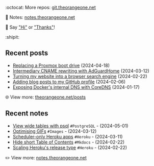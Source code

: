 <!-- Automatically generated - do not edit directly -->

:octocat: More repos: [git.theorangeone.net](https://git.theorangeone.net/)

:pencil: Notes: [notes.theorangeone.net](https://notes.theorangeone.net/)

:wave: Say ["Hi"](https://theorangeone.net/contact/) or ["Thanks"](https://theorangeone.net/support/)!

:shipit:

## Recent posts


- [Replacing a Proxmox boot drive](https://theorangeone.net/posts/proxmox-boot-drive-replacement/) (2024-04-18)
- [Intermediary CNAME rewriting with AdGuardHome](https://theorangeone.net/posts/adguardhome-cname-rewriting/) (2024-03-12)
- [Turning my website into a browser search engine](https://theorangeone.net/posts/opensearch-browser-search-engine/) (2024-02-22)
- [Adding blog posts to my GitHub profile](https://theorangeone.net/posts/github-readme-blog-posts/) (2024-02-06)
- [Exposing Docker's internal DNS with CoreDNS](https://theorangeone.net/posts/expose-docker-internal-dns/) (2024-01-17)

:globe_with_meridians: View more: [theorangeone.net/posts](https://theorangeone.net/posts/)

## Recent notes


- [View wide tables with psql](https://notes.theorangeone.net/notes/database/psql-expanded-display/) `#PostgreSQL` - (2024-05-01)
- [Optimising GIFs](https://notes.theorangeone.net/notes/gif-optimisation/) `#Images` - (2024-03-12)
- [Scheduler-only Heroku apps](https://notes.theorangeone.net/notes/infrastructure/heroku-scheduler-only-apps/) `#Heroku` - (2024-03-11)
- [Hide short Table of Contents](https://notes.theorangeone.net/notes/mkdocs-conditionally-hide-toc/) `#Mkdocs` - (2024-02-22)
- [Scaling Heroku's release type](https://notes.theorangeone.net/notes/infrastructure/heroku-release-type/) `#Heroku` - (2024-02-22)

:pencil2: View more: [notes.theorangeone.net](https://notes.theorangeone.net/)